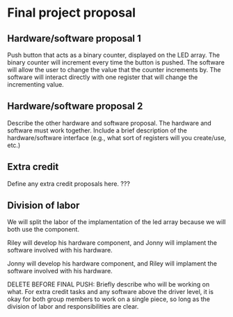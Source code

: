 # Final project proposal

## Hardware/software proposal 1
Push button that acts as a binary counter, displayed on the LED array. The binary counter will increment every time the button is pushed.
The software will allow the user to change the value that the counter increments by. The software will interact directly with one register that will change the incrementing value.

## Hardware/software proposal 2
Describe the other hardware and software proposal. The hardware and software must work together. Include a brief description of the hardware/software interface (e.g., what sort of registers will you create/use, etc.)

## Extra credit
Define any extra credit proposals here. ???

## Division of labor
We will split the labor of the implamentation of the led array because we will both use the component. 

Riley will develop his hardware component, and Jonny will implament the software involved with his hardware.

Jonny will develop his hardware component, and Riley will implament the software involved with his hardware.

DELETE BEFORE FINAL PUSH:
Briefly describe who will be working on what. For extra credit tasks and any software above the driver level, it is okay for both group members to work on a single piece, so long as the division of labor and responsibilities are clear.
